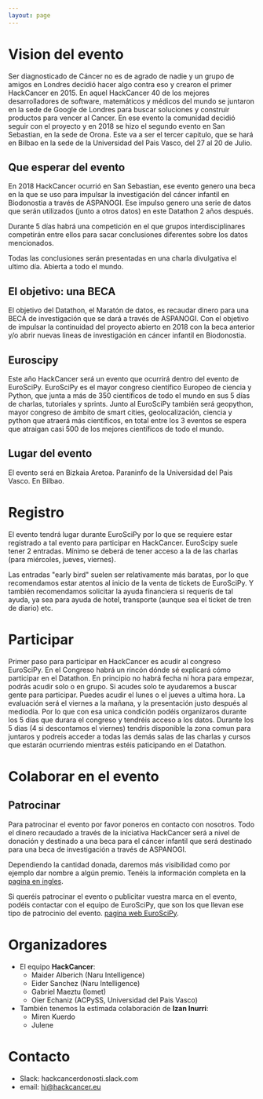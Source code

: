 ```yaml
---
layout: page
---
```


# Vision del evento

Ser diagnosticado de Cáncer no es de agrado de nadie y un grupo de amigos en Londres decidió
hacer algo contra eso y crearon el primer HackCancer en 2015. En aquel HackCancer 40 de los
mejores desarrolladores de software, matemáticos y médicos del mundo se juntaron en la sede
de Google de Londres para buscar soluciones y construir productos para vencer al Cancer. En ese
evento la comunidad decidió seguir con el proyecto y en 2018 se hizo el segundo evento en San Sebastian,
en la sede de Orona. Este va a ser el tercer capitulo, que se hará en Bilbao en la sede de la
Universidad del Pais Vasco, del 27 al 20 de Julio.

## Que esperar del evento

En 2018 HackCancer ocurrió en San Sebastian, ese evento genero una beca en la que se uso
para impulsar la investigación del cáncer infantil en Biodonostia a través de ASPANOGI.
Ese impulso genero una serie de datos que serán utilizados (junto a otros datos)
en este Datathon 2 años después.

Durante 5 días habrá una competición en el que grupos interdisciplinares competirán entre
ellos para sacar conclusiones diferentes sobre los datos mencionados.

Todas las conclusiones serán presentadas en una charla divulgativa el ultimo día. Abierta a todo el mundo.

## El objetivo: una BECA

El objetivo del Datathon, el Maratón de datos, es recaudar dinero para una BECA
de investigación que se dará a través de ASPANOGI.
Con el objetivo de impulsar la continuidad del proyecto abierto en 2018 con la beca anterior y/o abrir nuevas
lineas de investigación en cáncer infantil en Biodonostia.

## Euroscipy

Este año HackCancer será un evento que ocurrirá dentro del evento de EuroSciPy. EuroSciPy es el mayor congreso científico Europeo de ciencia y Python, que junta a más de 350 científicos de todo el mundo en sus 5 días de charlas, tutoriales y sprints. Junto al EuroSciPy también será geopython, mayor congreso de ámbito de smart cities, geolocalización, ciencia y python que atraerá más científicos, en total entre los 3 eventos se espera que atraigan casi 500 de los mejores científicos de todo el mundo.

## Lugar del evento

El evento será en Bizkaia Aretoa. Paraninfo de la Universidad del Pais Vasco. En Bilbao.

# Registro
El evento tendrá lugar durante EuroSciPy por lo que se requiere estar registrado a tal evento para participar en HackCancer. EuroScipy suele tener 2 entradas. Mínimo se deberá de tener acceso a la de las charlas (para miércoles, jueves, viernes).

Las entradas "early bird" suelen ser relativamente más baratas, por lo que recomendamos estar atentos al inicio de la venta de tickets de EuroSciPy. Y también recomendamos solicitar la ayuda financiera si requerís de tal ayuda, ya sea para ayuda de hotel, transporte (aunque sea el ticket de tren de diario) etc.

# Participar

Primer paso para participar en HackCancer es acudir al congreso EuroSciPy. En el Congreso habrá un rincón dónde sé explicará cómo participar en el Datathon. En principio no habrá fecha ni hora para empezar, podrás acudir solo o en grupo. Si acudes solo te ayudaremos a buscar gente para participar. Puedes acudir el lunes o el jueves a ultima hora. La evaluación será el viernes a la mañana, y la presentación justo después al mediodía. Por lo que con esa unica condición podéis organizaros durante los 5 días que durara el congreso y tendréis acceso a los datos. Durante los 5 dias (4 si descontamos el viernes) tendris disponible la zona comun para juntaros y podreis acceder a todas las demás salas de las charlas y cursos que estarán ocurriendo mientras estéis paticipando en el Datathon.

# Colaborar en el evento

## Patrocinar
Para patrocinar el evento por favor poneros en contacto con nosotros.
Todo el dinero recaudado a través de la iniciativa HackCancer será a nivel de donación y destinado a una beca para el cáncer infantil que será destinado para una beca de investigación a través de ASPANOGI.

Dependiendo la cantidad donada, daremos más visibilidad como por ejemplo dar nombre a algún premio. Tenéis la información completa en la [pagina en ingles](https://hackcancer.github.io/sponsoring.html).

Si queréis patrocinar el evento o publicitar vuestra marca en el evento, podéis contactar con el equipo de EuroSciPy, que son los que llevan ese tipo de patrocinio del evento. [pagina web EuroSciPy](https://www.euroscipy.org/2020).

# Organizadores

- El equipo **HackCancer**:
  - Maider Alberich (Naru Intelligence)
  - Eider Sanchez (Naru Intelligence)
  - Gabriel Maeztu (Iomet)
  - Oier Echaniz (ACPySS, Universidad del Pais Vasco)
- También tenemos la estimada colaboración de **Izan Inurri**:
  - Miren Kuerdo
  - Julene

# Contacto

- Slack: hackcancerdonosti.slack.com
- email: hi@hackcancer.eu
